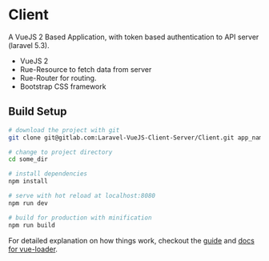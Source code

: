 # Client
A VueJS 2 Based Application, with token based authentication to API server (laravel 5.3).
* VueJS 2
* Rue-Resource to fetch data from server
* Rue-Router for routing.
* Bootstrap CSS framework

## Build Setup

``` bash
# download the project with git
git clone git@gitlab.com:Laravel-VueJS-Client-Server/Client.git app_name

# change to project directory
cd some_dir

# install dependencies
npm install

# serve with hot reload at localhost:8080
npm run dev

# build for production with minification
npm run build
```

For detailed explanation on how things work, checkout the [guide](http://vuejs-templates.github.io/webpack/) and [docs for vue-loader](http://vuejs.github.io/vue-loader).

